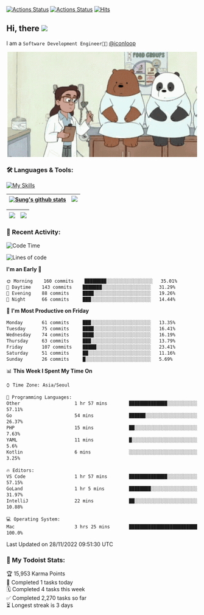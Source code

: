 
[![Actions Status](https://github.com/ddok2/ddok2/workflows/Todoist%20Readme/badge.svg)](https://github.com/ddok2/ddok2/actions)
[![Actions Status](https://github.com/ddok2/ddok2/workflows/wakatime-stats/badge.svg)](https://github.com/ddok2/ddok2/actions)
[![Hits](https://hits.seeyoufarm.com/api/count/incr/badge.svg?url=https%3A%2F%2Fgithub.com%2Fddok2&count_bg=%23FF9595&title_bg=%23555555&icon=github.svg&icon_color=%23FFFFFF&title=hits&edge_flat=false)](https://hits.seeyoufarm.com)

<!-- ![visitors](https://visitor-badge.laobi.icu/badge?page_id=ddok2.ddok2) -->
## Hi, there <img src="https://raw.githubusercontent.com/MartinHeinz/MartinHeinz/master/wave.gif" width="3%">

I am a `Software Development Engineer🧑‍💻` [@iconloop](https://github.com/iconloop)


<p align="center">
    <img align="center" alt="GIF" src="img/debugging.gif" />
</p>


### 🛠 Languages & Tools:

[![My Skills](https://skillicons.dev/icons?i=go,js,ts,py,express,react,svelte,jquery,pug,mongodb,mysql,redis,aws,docker,kubernetes)](https://skillicons.dev)


| <a href="https://github-readme-stats.vercel.app/api?username=ddok2&show_icons=true&include_all_commits=true&count_private=true&theme=buefy&hide_border=true"><img align="center" src="https://github-readme-stats.vercel.app/api?username=ddok2&show_icons=true&include_all_commits=true&count_private=true&theme=buefy&hide_border=true" alt="Sung's github stats" /></a> | <a href="https://github.com/ddok2"><img src="http://github-readme-streak-stats.herokuapp.com?user=ddok2&hide_border=true" /></a> |
| ------------- |------------- |


| <a href="https://github.com/ddok2"><img align="center" src="https://github-readme-stats.vercel.app/api/top-langs/?username=ddok2&theme=buefy&hide=html,css&hide_border=true" /></a> | <a href="https://github.com/ddok2"><img align="center" src="https://activity-graph.herokuapp.com/graph?username=ddok2&theme=github&hide_border=true" height="250" /></a> |
| ------------- |--------------------------------------------------------------------------------------------------------------------------------------------------------------------------|


<!-- <details open>
    <summary>📈 My GitHub Stats</summary>
    <p align="center">
        <a href="https://github.com/ddok2">
            <img align="center" src="https://github-readme-stats.vercel.app/api?username=ddok2&show_icons=true&include_all_commits=true&count_private=true&theme=buefy&hide_border=true" alt="Sung's github stats" />
        </a>
    </p>
</details>
<details>
    <summary>💬 Top Languages</summary>
    <p align="center"> 
        <a href="https://github.com/ddok2">
            <img align="center" src="https://github-readme-stats.vercel.app/api/top-langs/?username=ddok2&layout=compact&theme=buefy&hide=html,css&hide_border=true" />
        </a>
    </p>
</details> -->


### 🌈 Recent Activity:
<!--START_SECTION:waka-->
![Code Time](http://img.shields.io/badge/Code%20Time-1%2C872%20hrs%2014%20mins-blue)

![Lines of code](https://img.shields.io/badge/From%20Hello%20World%20I%27ve%20Written-4%20Million%20lines%20of%20code-blue)

**I'm an Early 🐤** 

```text
🌞 Morning    160 commits    ████████░░░░░░░░░░░░░░░░░   35.01% 
🌆 Daytime    143 commits    ███████░░░░░░░░░░░░░░░░░░   31.29% 
🌃 Evening    88 commits     ████░░░░░░░░░░░░░░░░░░░░░   19.26% 
🌙 Night      66 commits     ███░░░░░░░░░░░░░░░░░░░░░░   14.44%

```
📅 **I'm Most Productive on Friday** 

```text
Monday       61 commits     ███░░░░░░░░░░░░░░░░░░░░░░   13.35% 
Tuesday      75 commits     ████░░░░░░░░░░░░░░░░░░░░░   16.41% 
Wednesday    74 commits     ████░░░░░░░░░░░░░░░░░░░░░   16.19% 
Thursday     63 commits     ███░░░░░░░░░░░░░░░░░░░░░░   13.79% 
Friday       107 commits    █████░░░░░░░░░░░░░░░░░░░░   23.41% 
Saturday     51 commits     ██░░░░░░░░░░░░░░░░░░░░░░░   11.16% 
Sunday       26 commits     █░░░░░░░░░░░░░░░░░░░░░░░░   5.69%

```


📊 **This Week I Spent My Time On** 

```text
⌚︎ Time Zone: Asia/Seoul

💬 Programming Languages: 
Other                    1 hr 57 mins        ██████████████░░░░░░░░░░░   57.11% 
Go                       54 mins             ██████░░░░░░░░░░░░░░░░░░░   26.37% 
PHP                      15 mins             ██░░░░░░░░░░░░░░░░░░░░░░░   7.63% 
YAML                     11 mins             █░░░░░░░░░░░░░░░░░░░░░░░░   5.6% 
Kotlin                   6 mins              ░░░░░░░░░░░░░░░░░░░░░░░░░   3.25%

🔥 Editors: 
VS Code                  1 hr 57 mins        ██████████████░░░░░░░░░░░   57.15% 
GoLand                   1 hr 5 mins         ████████░░░░░░░░░░░░░░░░░   31.97% 
IntelliJ                 22 mins             ██░░░░░░░░░░░░░░░░░░░░░░░   10.88%

💻 Operating System: 
Mac                      3 hrs 25 mins       █████████████████████████   100.0%

```


 Last Updated on 28/11/2022 09:51:30 UTC
<!--END_SECTION:waka-->

### 🚧 My Todoist Stats:
<!-- TODO-IST:START -->
🏆  15,953 Karma Points           
🌸  Completed 1 tasks today           
🗓  Completed 4 tasks this week           
✅  Completed 2,270 tasks so far           
⏳  Longest streak is 3 days
<!-- TODO-IST:END -->

